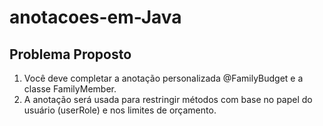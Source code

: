 # anotacoes-em-Java

## Problema Proposto

1. Você deve completar a anotação personalizada @FamilyBudget e a classe FamilyMember.
2. A anotação será usada para restringir métodos com base no papel do usuário (userRole) e nos limites de orçamento.
